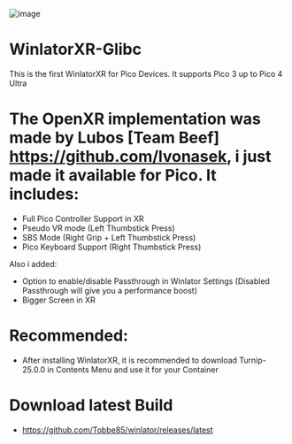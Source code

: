 ![image](https://github.com/brunodev85/winlator/raw/main/logo.png)
# WinlatorXR-Glibc
This is the first WinlatorXR for Pico Devices.
It supports Pico 3 up to Pico 4 Ultra

# The OpenXR implementation was made by Lubos [Team Beef] https://github.com/lvonasek, i just made it available for Pico. It includes:
- Full Pico Controller Support in XR
- Pseudo VR mode (Left Thumbstick Press)
- SBS Mode (Right Grip + Left Thumbstick Press)
- Pico Keyboard Support (Right Thumbstick Press)

Also i added:
- Option to enable/disable Passthrough in Winlator Settings (Disabled Passthrough will give you a performance boost)
- Bigger Screen in XR

# Recommended:
- After installing WinlatorXR, it is recommended to download Turnip-25.0.0 in Contents Menu and use it for your Container

# Download latest Build
- https://github.com/Tobbe85/winlator/releases/latest
